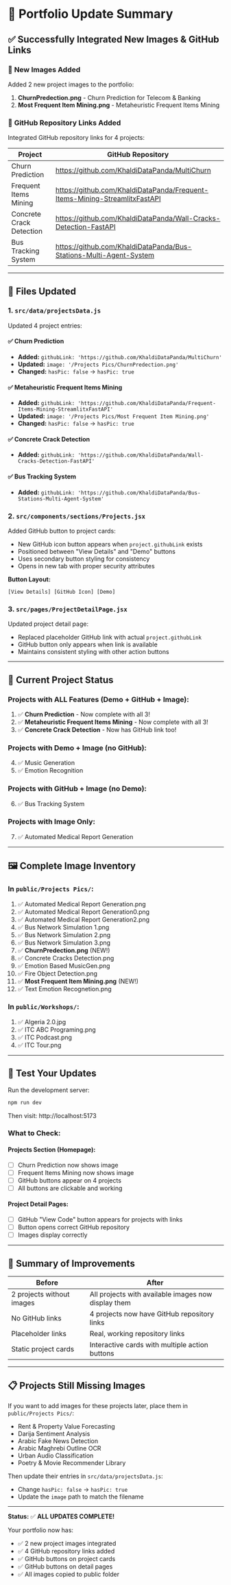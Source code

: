# 🎉 Portfolio Update Summary

## ✅ Successfully Integrated New Images & GitHub Links

### 📸 **New Images Added**

Added 2 new project images to the portfolio:

1. **ChurnPredection.png** - Churn Prediction for Telecom & Banking
2. **Most Frequent Item Mining.png** - Metaheuristic Frequent Items Mining

### 🔗 **GitHub Repository Links Added**

Integrated GitHub repository links for 4 projects:

| Project | GitHub Repository |
|---------|------------------|
| Churn Prediction | https://github.com/KhaldiDataPanda/MultiChurn |
| Frequent Items Mining | https://github.com/KhaldiDataPanda/Frequent-Items-Mining-StreamlitxFastAPI |
| Concrete Crack Detection | https://github.com/KhaldiDataPanda/Wall-Cracks-Detection-FastAPI |
| Bus Tracking System | https://github.com/KhaldiDataPanda/Bus-Stations-Multi-Agent-System |

---

## 📝 **Files Updated**

### 1. **`src/data/projectsData.js`**

Updated 4 project entries:

#### ✅ Churn Prediction
- **Added:** `githubLink: 'https://github.com/KhaldiDataPanda/MultiChurn'`
- **Updated:** `image: '/Projects Pics/ChurnPredection.png'`
- **Changed:** `hasPic: false` → `hasPic: true`

#### ✅ Metaheuristic Frequent Items Mining  
- **Added:** `githubLink: 'https://github.com/KhaldiDataPanda/Frequent-Items-Mining-StreamlitxFastAPI'`
- **Updated:** `image: '/Projects Pics/Most Frequent Item Mining.png'`
- **Changed:** `hasPic: false` → `hasPic: true`

#### ✅ Concrete Crack Detection
- **Added:** `githubLink: 'https://github.com/KhaldiDataPanda/Wall-Cracks-Detection-FastAPI'`

#### ✅ Bus Tracking System
- **Added:** `githubLink: 'https://github.com/KhaldiDataPanda/Bus-Stations-Multi-Agent-System'`

### 2. **`src/components/sections/Projects.jsx`**

Added GitHub button to project cards:
- New GitHub icon button appears when `project.githubLink` exists
- Positioned between "View Details" and "Demo" buttons
- Uses secondary button styling for consistency
- Opens in new tab with proper security attributes

**Button Layout:**
```
[View Details] [GitHub Icon] [Demo]
```

### 3. **`src/pages/ProjectDetailPage.jsx`**

Updated project detail page:
- Replaced placeholder GitHub link with actual `project.githubLink`
- GitHub button only appears when link is available
- Maintains consistent styling with other action buttons

---

## 🎨 **Current Project Status**

### Projects with ALL Features (Demo + GitHub + Image):
1. ✅ **Churn Prediction** - Now complete with all 3!
2. ✅ **Metaheuristic Frequent Items Mining** - Now complete with all 3!
3. ✅ **Concrete Crack Detection** - Now has GitHub link too!

### Projects with Demo + Image (no GitHub):
4. ✅ Music Generation
5. ✅ Emotion Recognition

### Projects with GitHub + Image (no Demo):
6. ✅ Bus Tracking System

### Projects with Image Only:
7. ✅ Automated Medical Report Generation

---

## 🖼️ **Complete Image Inventory**

### In `public/Projects Pics/`:
1. ✅ Automated Medical Report Generation.png
2. ✅ Automated Medical Report Generation0.png
3. ✅ Automated Medical Report Generation2.png
4. ✅ Bus Network Simulation 1.png
5. ✅ Bus Network Simulation 2.png
6. ✅ Bus Network Simulation 3.png
7. ✅ **ChurnPredection.png** (NEW!)
8. ✅ Concrete Cracks Detection.png
9. ✅ Emotion Based MusicGen.png
10. ✅ Fire Object Detection.png
11. ✅ **Most Frequent Item Mining.png** (NEW!)
12. ✅ Text Emotion Recognetion.png

### In `public/Workshops/`:
1. ✅ Algeria 2.0.jpg
2. ✅ ITC ABC Programing.png
3. ✅ ITC Podcast.png
4. ✅ ITC Tour.png

---

## 🚀 **Test Your Updates**

Run the development server:
```powershell
npm run dev
```

Then visit: http://localhost:5173

### What to Check:

#### Projects Section (Homepage):
- [ ] Churn Prediction now shows image
- [ ] Frequent Items Mining now shows image
- [ ] GitHub buttons appear on 4 projects
- [ ] All buttons are clickable and working

#### Project Detail Pages:
- [ ] GitHub "View Code" button appears for projects with links
- [ ] Button opens correct GitHub repository
- [ ] Images display correctly

---

## 🎯 **Summary of Improvements**

| Before | After |
|--------|-------|
| 2 projects without images | All projects with available images now display them |
| No GitHub links | 4 projects now have GitHub repository links |
| Placeholder links | Real, working repository links |
| Static project cards | Interactive cards with multiple action buttons |

---

## 📋 **Projects Still Missing Images**

If you want to add images for these projects later, place them in `public/Projects Pics/`:

- Rent & Property Value Forecasting
- Darija Sentiment Analysis
- Arabic Fake News Detection
- Arabic Maghrebi Outline OCR
- Urban Audio Classification
- Poetry & Movie Recommender Library

Then update their entries in `src/data/projectsData.js`:
- Change `hasPic: false` → `hasPic: true`
- Update the `image` path to match the filename

---

**Status:** ✅ **ALL UPDATES COMPLETE!**

Your portfolio now has:
- ✅ 2 new project images integrated
- ✅ 4 GitHub repository links added
- ✅ GitHub buttons on project cards
- ✅ GitHub buttons on detail pages
- ✅ All images copied to public folder
